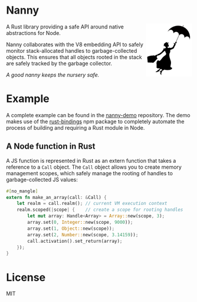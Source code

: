# Nanny

<img align="right" src="silhouette.png" alt="silhouette"/>A Rust library providing a safe API around native abstractions for Node.

Nanny collaborates with the V8 embedding API to safely monitor stack-allocated handles to garbage-collected objects. This ensures that all objects rooted in the stack are safely tracked by the garbage collector.

*A good nanny keeps the nursery safe.*

# Example

A complete example can be found in the [nanny-demo](https://github.com/dherman/nanny-demo) repository. The demo makes use of the [rust-bindings](https://www.npmjs.com/package/rust-bindings) npm package to completely automate the process of building and requiring a Rust module in Node.

## A Node function in Rust

A JS function is represented in Rust as an extern function that takes a reference to a `Call` object. The `Call` object allows you to create memory management scopes, which safely manage the rooting of handles to garbage-collected JS values:

```rust
#[no_mangle]
extern fn make_an_array(call: &Call) {
    let realm = call.realm(); // current VM execution context
    realm.scoped(|scope| {    // create a scope for rooting handles
        let mut array: Handle<Array> = Array::new(scope, 3);
        array.set(0, Integer::new(scope, 9000));
        array.set(1, Object::new(scope));
        array.set(2, Number::new(scope, 3.14159));
        call.activation().set_return(array);
    });
}
```

# License

MIT


